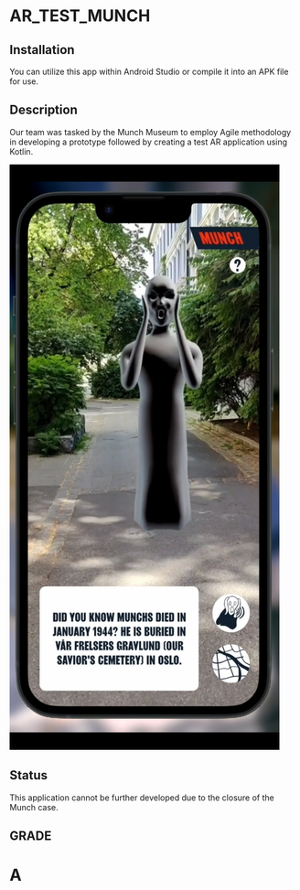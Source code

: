 # AR_TEST_MUNCH

## Installation
You can utilize this app within Android Studio or compile it into an APK file for use.

## Description 
Our team was tasked by the Munch Museum to employ Agile methodology in developing a prototype followed by creating a test AR application using Kotlin.

![alt text](https://github.com/faom002/AR_TEST_MUNCH/blob/main/munch.jpg)

## Status
This application cannot be further developed due to the closure of the Munch case.

## GRADE
A
==

